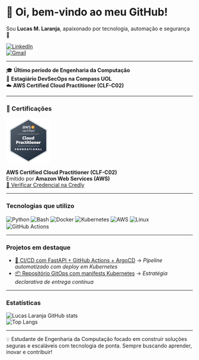 # 👋 Oi, bem-vindo ao meu GitHub!  
Sou **Lucas M. Laranja**, apaixonado por tecnologia, automação e segurança 🤖

[![LinkedIn](https://img.shields.io/badge/LinkedIn-Lucas%20M.%20Laranja-0077B5?style=for-the-badge&logo=linkedin&logoColor=white)](https://www.linkedin.com/in/lucasmlaranja/)  
[![Gmail](https://img.shields.io/badge/Gmail-lucas.m.laranja@gmail.com-D14836?style=for-the-badge&logo=gmail&logoColor=white)](mailto:lucas.m.laranja@gmail.com)

---

🎓 **Último período de Engenharia da Computação**  
🔐 **Estagiário DevSecOps na Compass UOL**  
☁️ **AWS Certified Cloud Practitioner (CLF-C02)**  

---

### 🏅 Certificações

<img src="aws-certified-cloud-practitioner.png" width="120px" alt="AWS Cloud Practitioner"/>

**AWS Certified Cloud Practitioner (CLF-C02)**  
Emitido por **Amazon Web Services (AWS)**  
[🔗 Verificar Credencial na Credly](https://www.credly.com/badges/a6fe4afb-c3ea-45cb-8b93-094a155de431/public_url)


---

###  Tecnologias que utilizo

<div style="display: inline_block">
  <img align="center" alt="Python" src="https://img.shields.io/badge/Python-14354C?style=for-the-badge&logo=python&logoColor=white"/>
  <img align="center" alt="Bash" src="https://img.shields.io/badge/Bash-4EAA25?style=for-the-badge&logo=gnubash&logoColor=white"/>
  <img align="center" alt="Docker" src="https://img.shields.io/badge/Docker-2496ED?style=for-the-badge&logo=docker&logoColor=white"/>
  <img align="center" alt="Kubernetes" src="https://img.shields.io/badge/Kubernetes-326CE5?style=for-the-badge&logo=kubernetes&logoColor=white"/>
  <img align="center" alt="AWS" src="https://img.shields.io/badge/AWS-Cloud-FF9900?style=for-the-badge&logo=amazonaws&logoColor=white"/>
  <img align="center" alt="Linux" src="https://img.shields.io/badge/Linux-FCC624?style=for-the-badge&logo=linux&logoColor=black"/>
  <img align="center" alt="GitHub Actions" src="https://img.shields.io/badge/GitHub_Actions-2088FF?style=for-the-badge&logo=github-actions&logoColor=white"/>
</div>
  
---

###  Projetos em destaque
- [🧪 CI/CD com FastAPI + GitHub Actions + ArgoCD](https://github.com/LucasLaranja/app-projeto) → *Pipeline automatizado com deploy em Kubernetes*  
- [📦 Repositório GitOps com manifests Kubernetes](https://github.com/LucasLaranja/hello-manifests) → *Estratégia declarativa de entrega contínua*  

---

###  Estatísticas

![Lucas Laranja GitHub stats](https://github-readme-stats.vercel.app/api?username=LucasLaranja&show_icons=true&theme=synthwave)  
![Top Langs](https://github-readme-stats.vercel.app/api/top-langs/?username=LucasLaranja&layout=compact&theme=synthwave)

---

💡 Estudante de Engenharia da Computação focado em construir soluções seguras e escaláveis com tecnologia de ponta. Sempre buscando aprender, inovar e contribuir!
